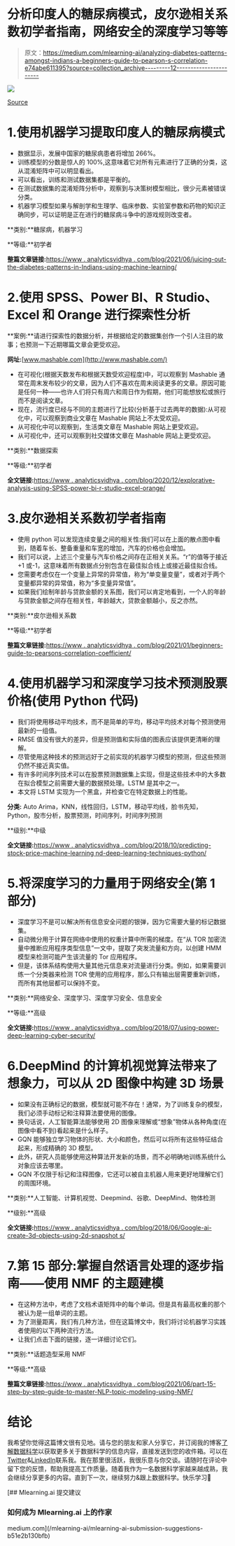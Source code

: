 # 分析印度人的糖尿病模式，皮尔逊相关系数初学者指南，网络安全的深度学习等等

> 原文：<https://medium.com/mlearning-ai/analyzing-diabetes-patterns-amongst-indians-a-beginners-guide-to-pearson-s-correlation-e74abe611395?source=collection_archive---------12----------------------->

![](img/48f13bd58abc48bc221a7e0ca747ea2d.png)

[Source](https://www.canva.com/design/DAFBHNG5BqE/CWqEiWn6azjDC_hCX2pKVw/edit)

# 1.使用机器学习提取印度人的糖尿病模式

*   数据显示，发展中国家的糖尿病患者将增加 266%。
*   训练模型的分数是惊人的 100%,这意味着它对所有元素进行了正确的分类，这从混淆矩阵中可以明显看出。
*   可以看出，训练和测试数据集都是平衡的。
*   在测试数据集的混淆矩阵分析中，观察到与决策树模型相比，很少元素被错误分类。
*   机器学习模型如果与解剖学和生理学、临床参数、实验室参数和药物的知识正确同步，可以证明是正在进行的糖尿病斗争中的游戏规则改变者。

**类别:**糖尿病，机器学习

**等级:**初学者

**整篇文章链接:**[https://www . analyticsvidhya . com/blog/2021/06/juicing-out-the-diabetes-patterns-in-Indians-using-machine-learning/](https://www.analyticsvidhya.com/blog/2021/06/juicing-out-the-diabetes-patterns-amongst-indians-using-machine-learning/)

# 2.使用 SPSS、Power BI、R Studio、Excel 和 Orange 进行探索性分析

**案例:**请进行探索性的数据分析，并根据给定的数据集创作一个引人注目的故事；也预测一下近期哪篇文章会更受欢迎。

**网址:**[www.mashable.com](http://www.mashable.com/)

*   在可视化(根据天数发布和根据天数受欢迎程度)中，可以观察到 Mashable 通常在周末发布较少的文章，因为人们不喜欢在周末阅读更多的文章。原因可能是任何一种——也许人们将只有周六和周日作为假期，他们可能想放松或旅行而不是阅读文章。
*   现在，流行度已经与不同的主题进行了比较(分析基于过去两年的数据):从可视化中，可以观察到商业文章在 Mashable 网站上不太受欢迎。
*   从可视化中可以观察到，生活类文章在 Mashable 网站上更受欢迎。
*   从可视化中，还可以观察到社交媒体文章在 Mashable 网站上更受欢迎。

**类别:**数据探索

**等级:**初学者

**全文链接:**[https://www . analyticsvidhya . com/blog/2020/12/explorative-analysis-using-SPSS-power-bi-r-studio-excel-orange/](https://www.analyticsvidhya.com/blog/2020/12/exploratory-analysis-using-spss-power-bi-r-studio-excel-orange/)

# 3.皮尔逊相关系数初学者指南

*   使用 python 可以发现连续变量之间的相关性:我们可以在上面的散点图中看到，随着车长、整备重量和车宽的增加，汽车的价格也会增加。
*   我们可以说，上述三个变量与汽车价格之间存在正相关关系。“r”的值等于接近+1 或-1，这意味着所有数据点分别包含在最佳拟合线上或接近最佳拟合线。
*   您需要考虑仅在一个变量上异常的异常值，称为“单变量变量”，或者对于两个变量都异常的异常值，称为“多变量异常值”。
*   如果我们绘制年龄与贷款金额的关系图，我们可以肯定地看到，一个人的年龄与贷款金额之间存在相关性，年龄越大，贷款金额越小，反之亦然。

**类别:**皮尔逊相关系数

**等级:**初学者

**整篇文章链接:**[https://www . analyticsvidhya . com/blog/2021/01/beginners-guide-to-pearsons-correlation-coefficient/](https://www.analyticsvidhya.com/blog/2021/01/beginners-guide-to-pearsons-correlation-coefficient/)

# 4.使用机器学习和深度学习技术预测股票价格(使用 Python 代码)

*   我们将使用移动平均技术，而不是简单的平均，移动平均技术对每个预测使用最新的一组值。
*   RMSE 值没有很大的差异，但是预测值和实际值的图表应该提供更清晰的理解。
*   尽管使用这种技术的预测远好于之前实现的机器学习模型的预测，但这些预测仍然不接近真实值。
*   有许多时间序列技术可以在股票预测数据集上实现，但是这些技术中的大多数在拟合模型之前需要大量的数据预处理。LSTM 是其中之一。
*   本文将 LSTM 实现为一个黑盒，并检查它在特定数据上的性能。

**分类:** Auto Arima，KNN，线性回归，LSTM，移动平均线，脸书先知，Python，股市分析，股票预测，时间序列，时间序列预测

**级别:**中级

**全文链接:**[https://www . analyticsvidhya . com/blog/2018/10/predicting-stock-price-machine-learning nd-deep-learning-techniques-python/](https://www.analyticsvidhya.com/blog/2018/10/predicting-stock-price-machine-learningnd-deep-learning-techniques-python/)

# 5.将深度学习的力量用于网络安全(第 1 部分)

*   深度学习不是可以解决所有信息安全问题的银弹，因为它需要大量的标记数据集。
*   自动微分用于计算在网络中使用的权重计算中所需的梯度。在“从 TOR 加密流量中推断应用程序类型信息”一文中，提取了突发流量和方向，以创建 HMM 模型来检测可能产生该流量的 Tor 应用程序。
*   但是，该体系结构使用大量其他元信息来对流量进行分类。例如，如果需要训练一个分类器来检测 TOR 使用的应用程序，那么只有输出层需要重新训练，而所有其他层都可以保持不变。

**类别:**网络安全、深度学习、深度学习安全、信息安全

**等级:**高级

**全文链接:**[https://www . analyticsvidhya . com/blog/2018/07/using-power-deep-learning-cyber-security/](https://www.analyticsvidhya.com/blog/2018/07/using-power-deep-learning-cyber-security/)

# 6.DeepMind 的计算机视觉算法带来了想象力，可以从 2D 图像中构建 3D 场景

*   如果没有正确标记的数据，模型就可能不存在！通常，为了训练复杂的模型，我们必须手动标记和注释算法要使用的图像。
*   换句话说，人工智能算法能够使用 2D 图像来理解或“想象”物体从各种角度(在图像中看不到)看起来是什么样子。
*   GQN 能够独立学习物体的形状、大小和颜色，然后可以将所有这些特征结合起来，形成精确的 3D 模型。
*   此外，研究人员能够使用这种算法开发新的场景，而不必明确地训练系统什么对象应该去哪里。
*   GQN 不仅限于标记和注释图像，它还可以被自主机器人用来更好地理解它们的周围环境。

**类别:**人工智能、计算机视觉、Deepmind、谷歌、DeepMind、物体检测

**级别:**高级

**全文链接:**[https://www . analyticsvidhya . com/blog/2018/06/Google-ai-create-3d-objects-using-2d-snapshot s/](https://www.analyticsvidhya.com/blog/2018/06/google-ai-create-3d-objects-using-2d-snapshots/)

# 7.第 15 部分:掌握自然语言处理的逐步指南——使用 NMF 的主题建模

*   在这种方法中，考虑了文档术语矩阵中的每个单词。但是具有最高权重的那个被认为是一组单词的主题。
*   为了测量距离，我们有几种方法，但在这篇博文中，我们将讨论机器学习实践者使用的以下两种流行方法。
*   让我们点击下面的链接，逐一详细讨论它们。

**类别:**话题造型采用 NMF

**等级:**高级

**整篇文章链接:**[https://www . analyticsvidhya . com/blog/2021/06/part-15-step-by-step-guide-to-master-NLP-topic-modeling-using-NMF/](https://www.analyticsvidhya.com/blog/2021/06/part-15-step-by-step-guide-to-master-nlp-topic-modelling-using-nmf/)

# 结论

我希望你觉得这篇博文很有见地。请与您的朋友和家人分享它，并订阅我的博客[了解数据科学](https://keepingupwithdatascience.in/)以获取更多关于数据科学的信息内容，直接发送到您的收件箱。可以在[Twitter](https://twitter.com/ChitwanManchan1)&[LinkedIn](https://www.linkedin.com/in/chitwanmanchanda/)联系我。我在那里很活跃，我很乐意与你交谈。请随时在评论中留下您的反馈，帮助我提高工作质量。随着我作为一名数据科学家越来越成熟，我会继续分享更多的内容。直到下一次，继续努力&跟上数据科学。快乐学习🙂

[](/mlearning-ai/mlearning-ai-submission-suggestions-b51e2b130bfb) [## Mlearning.ai 提交建议

### 如何成为 Mlearning.ai 上的作家

medium.com](/mlearning-ai/mlearning-ai-submission-suggestions-b51e2b130bfb)